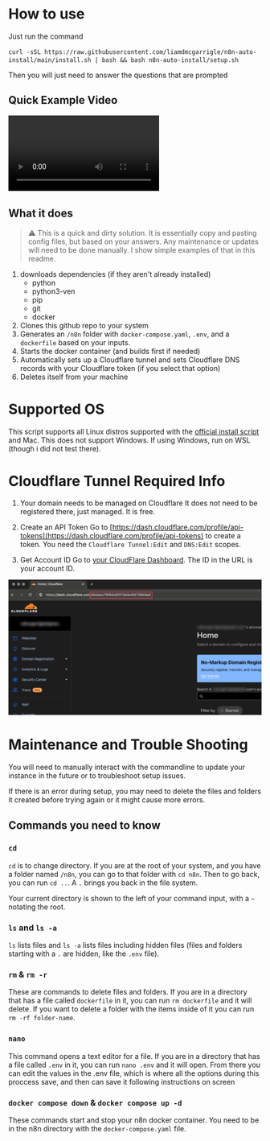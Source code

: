 # How to use

Just run the command 
```
curl -sSL https://raw.githubusercontent.com/liamdmcgarrigle/n8n-auto-install/main/install.sh | bash && bash n8n-auto-install/setup.sh
```

Then you will just need to answer the questions that are prompted

## Quick Example Video
![Example Video](./images/example_video.mp4)


## What it does

> ⚠️  This is a quick and dirty solution. It is essentially copy and pasting config files, but based on your answers. Any maintenance or updates will need to be done manually. I show simple examples of that in this readme.

1. downloads dependencies (if they aren't already installed)
    - python
    - python3-ven
    - pip
    - git
    - docker
2. Clones this github repo to your system
3. Generates an `/n8n` folder with `docker-compose.yaml`, `.env`, and a `dockerfile` based on your inputs.
4. Starts the docker container (and builds first if needed)
5. Automatically sets up a Cloudflare tunnel and sets Cloudflare DNS records with your Cloudflare token (if you select that option)
6. Deletes itself from your machine

# Supported OS
This script supports all Linux distros supported with the [official install script](https://github.com/docker/docker-install) and Mac. This does not support Windows. If using Windows, run on WSL (though i did not test there).

# Cloudflare Tunnel Required Info
1. Your domain needs to be managed on Cloudflare
It does not need to be registered there, just managed. It is free.

2. Create an API Token
Go to [https://dash.cloudflare.com/profile/api-tokens](https://dash.cloudflare.com/profile/api-tokens) to create a token. You need the `Cloudflare Tunnel:Edit` and `DNS:Edit` scopes.

3. Get Account ID
Go to [your CloudFlare Dashboard](https://dash.cloudflare.com/). The ID in the URL is your account ID.

![account id screenshot](./images/cloudflare_account_id.png)


# Maintenance and Trouble Shooting
You will need to manually interact with the commandline to update your instance in the future or to troubleshoot setup issues.

If there is an error during setup, you may need to delete the files and folders it created before trying again or it might cause more errors.

## Commands you need to know
### `cd`
`cd` is to change directory. If you are at the root of your system, and you have a folder named `/n8n`, you can go to that folder with `cd n8n`. Then to go back, you can run `cd ..`. A `.` brings you back in the file system.

Your current directory is shown to the left of your command input, with a `~` notating the root.

### `ls` and `ls -a`
`ls` lists files and `ls -a` lists files including hidden files (files and folders starting with a `.` are hidden, like the `.env` file). 

### `rm` & `rm -r`
These are commands to delete files and folders. 
If you are in a directory that has a file called `dockerfile` in it, you can run `rm dockerfile` and it will delete.
If you want to delete a folder with the items inside of it you can run `rm -rf folder-name`. 

### `nano`
This command opens a text editor for a file. 
If you are in a directory that has a file called `.env` in it, you can run `nano .env` and it will open.
From there you can edit the values in the .env file, which is where all the options during this proccess save, and then can save it following instructions on screen

### `docker compose down` & `docker compose up -d`
These commands start and stop your n8n docker container. You need to be in the n8n directory with the `docker-compose.yaml` file.